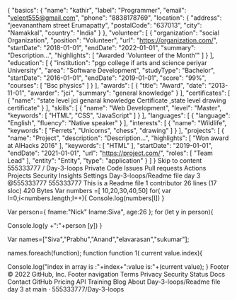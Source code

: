 {
  "basics": {
    "name": "kathir",
    "label": "Programmer",
    "email": "velept555@gmail.com",
    "phone": "8838178769",
    "location": {
      "address": "jeevanantham street Erumapatty",
      "postalCode": "637013",
      "city": "Namakkal",
      "country": "India"
    }
  },
  "volunteer": [
    {
      "organization": "social Organization",
      "position": "Volunteer",
      "url": "https://organization.com/",
      "startDate": "2018-01-01",
      "endDate": "2022-01-01",
      "summary": "Description…",
      "highlights": [
        "Awarded 'Volunteer of the Month'"
      ]
    }
  ],
  "education": [
    {
      "institution": "pgp college if arts and science periyar University'",
      "area": "Software Development",
      "studyType": "Bachelor",
      "startDate": "2016-01-01",
      "endDate": "2019-01-01",
      "score": "99%",
      "courses": [
        "Bsc physics"
      ]
    }
  ],
  "awards": [
    {
      "title": "Award",
      "date": "2013-11-01",
      "awarder": "jci",
      "summary": "general knowledge"
    }
  ],
  "certificates": [
    {
      "name": "state level jci genaral knowledge Certificate ,state level drawing certificate"
    }
  ],
  "skills": [
    {
      "name": "Web Development",
      "level": "Master",
      "keywords": [
        "HTML",
        "CSS",
        "JavaScript"
      ]
    }
  ],
  "languages": [
    {
      "language": "English",
      "fluency": "Native speaker"
    }
  ],
  "interests": [
    {
      "name": "Wildlife",
      "keywords": [
        "Ferrets",
        "Unicorns",
        "chess",
        "drawing"
      ]
    }
  ],
  "projects": [
    {
      "name": "Project",
      "description": "Description…",
      "highlights": [
        "Won award at AIHacks 2016"
      ],
      "keywords": [
        "HTML"
      ],
      "startDate": "2019-01-01",
      "endDate": "2021-01-01",
      "url": "https://project.com/",
      "roles": [
        "Team Lead"
      ],
      "entity": "Entity",
      "type": "application"
    }
  ]
}
Skip to content
555333777
/
Day-3-loops
Private
Code
Issues
Pull requests
Actions
Projects
Security
Insights
Settings
Day-3-loops/Readme file day 3
@555333777
555333777 This is a Readme file
 1 contributor
26 lines (17 sloc)  420 Bytes
 Var numbers =[ 10,20,30,40,50]
for( var I=0;i<numbers.length;I++){
Console.log(numbers[I])
}



Var person={ 
   fname:"Nick"
   Iname:Siva",
     age:26
};
for (let y in person){

Console.log(y +":"+person [y])
}



Var names=["Siva","Prabhu","Anand","elavarasan","sukumar"];

names.foreach(function);
function function 1( current value.index){

Console.log("index in array is :"+index+":value is:"+(current value);
}
Footer
© 2022 GitHub, Inc.
Footer navigation
Terms
Privacy
Security
Status
Docs
Contact GitHub
Pricing
API
Training
Blog
About
Day-3-loops/Readme file day 3 at main · 555333777/Day-3-loops
